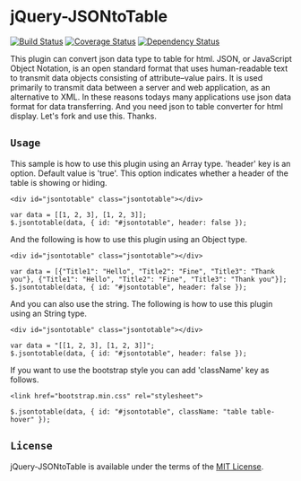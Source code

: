 # jQuery-JSONtoTable
[![Build Status](https://travis-ci.org/jongha/jquery-jsontotable.png?branch=master)](https://travis-ci.org/jongha/jquery-jsontotable)
[![Coverage Status](https://coveralls.io/repos/jongha/jquery-jsontotable/badge.png)](https://coveralls.io/r/jongha/jquery-jsontotable)
[![Dependency Status](https://gemnasium.com/jongha/jquery-jsontotable.png)](https://gemnasium.com/jongha/jquery-jsontotable)

This plugin can convert json data type to table for html. JSON, or JavaScript Object Notation, is an open standard format that uses human-readable text to transmit data objects consisting of attribute–value pairs. It is used primarily to transmit data between a server and web application, as an alternative to XML. In these reasons todays many applications use json data format for data transferring. And you need json to table converter for html display. Let's fork and use this. Thanks.

## `Usage`

This sample is how to use this plugin using an Array type. 'header' key is an option. Default value is 'true'. This option indicates whether a header of the table is showing or hiding.

```
<div id="jsontotable" class="jsontotable"></div>

var data = [[1, 2, 3], [1, 2, 3]];
$.jsontotable(data, { id: "#jsontotable", header: false });
```

And the following is how to use this plugin using an Object type.

```
<div id="jsontotable" class="jsontotable"></div>

var data = [{"Title1": "Hello", "Title2": "Fine", "Title3": "Thank you"}, {"Title1": "Hello", "Title2": "Fine", "Title3": "Thank you"}];
$.jsontotable(data, { id: "#jsontotable", header: false });
```

And you can also use the string. The following is how to use this plugin using an String type.

```
<div id="jsontotable" class="jsontotable"></div>

var data = "[[1, 2, 3], [1, 2, 3]]";
$.jsontotable(data, { id: "#jsontotable", header: false });
```

If you want to use the bootstrap style you can add 'className' key as follows.

```
<link href="bootstrap.min.css" rel="stylesheet">

$.jsontotable(data, { id: "#jsontotable", className: "table table-hover" });
```

## `License`

jQuery-JSONtoTable is available under the terms of the [MIT License](https://github.com/jongha/jquery-jsontotable/blob/master/LICENSE).
